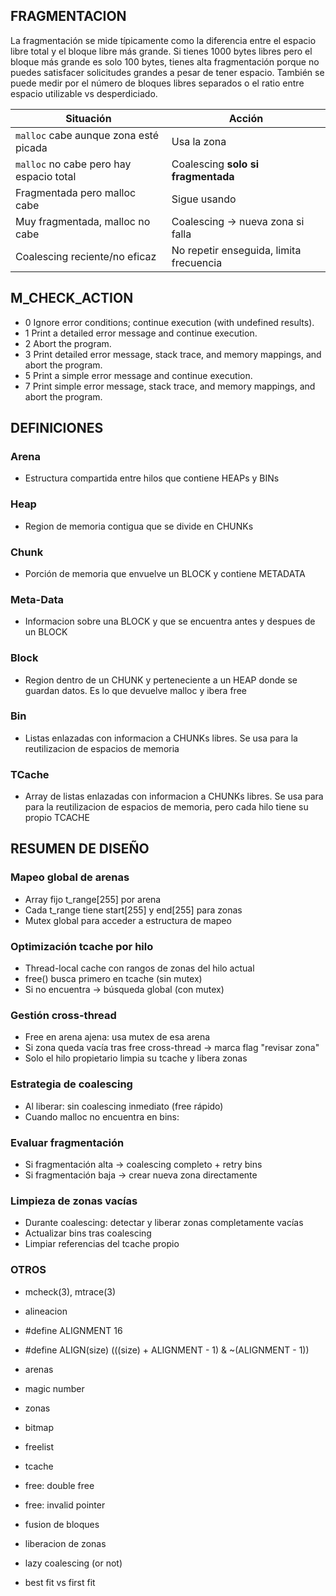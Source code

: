 ## FRAGMENTACION

La fragmentación se mide típicamente como la diferencia entre el espacio libre total y el bloque libre más grande. Si tienes 1000 bytes libres pero el bloque más grande es solo 100 bytes, tienes alta fragmentación porque no puedes satisfacer solicitudes grandes a pesar de tener espacio. También se puede medir por el número de bloques libres separados o el ratio entre espacio utilizable vs desperdiciado.

| Situación                               | Acción                                  |
| --------------------------------------- | --------------------------------------- |
| `malloc` cabe aunque zona esté picada   | Usa la zona                             |
| `malloc` no cabe pero hay espacio total | Coalescing **solo si fragmentada**      |
| Fragmentada pero malloc cabe            | Sigue usando                            |
| Muy fragmentada, malloc no cabe         | Coalescing → nueva zona si falla        |
| Coalescing reciente/no eficaz           | No repetir enseguida, limita frecuencia |


## M_CHECK_ACTION

- 0	Ignore error conditions; continue execution (with undefined results).
- 1	Print a detailed error message and continue execution.
- 2	Abort the program.
- 3	Print detailed error message, stack trace, and memory mappings, and abort the program.
- 5	Print a simple error message and continue execution.
- 7	Print simple error message, stack trace, and memory mappings, and abort the program.

## DEFINICIONES

### Arena

- Estructura compartida entre hilos que contiene HEAPs y BINs

### Heap
- Region de memoria contigua que se divide en CHUNKs

### Chunk

- Porción de memoria que envuelve un BLOCK y contiene METADATA

### Meta-Data

- Informacion sobre una BLOCK y que se encuentra antes y despues de un BLOCK

### Block

- Region dentro de un CHUNK y perteneciente a un HEAP donde se guardan datos. Es lo que devuelve malloc y ibera free

### Bin

- Listas enlazadas con informacion a CHUNKs libres. Se usa para la reutilizacion de espacios de memoria

### TCache

- Array de listas enlazadas con informacion a CHUNKs libres. Se usa para para la reutilizacion de espacios de memoria, pero cada hilo tiene su propio TCACHE

## RESUMEN DE DISEÑO

### Mapeo global de arenas

- Array fijo t_range[255] por arena
- Cada t_range tiene start[255] y end[255] para zonas
- Mutex global para acceder a estructura de mapeo

### Optimización tcache por hilo

- Thread-local cache con rangos de zonas del hilo actual
- free() busca primero en tcache (sin mutex)
- Si no encuentra → búsqueda global (con mutex)

### Gestión cross-thread

- Free en arena ajena: usa mutex de esa arena
- Si zona queda vacía tras free cross-thread → marca flag "revisar zona"
- Solo el hilo propietario limpia su tcache y libera zonas

### Estrategia de coalescing

- Al liberar: sin coalescing inmediato (free rápido)
- Cuando malloc no encuentra en bins:

### Evaluar fragmentación

- Si fragmentación alta → coalescing completo + retry bins
- Si fragmentación baja → crear nueva zona directamente

### Limpieza de zonas vacías

- Durante coalescing: detectar y liberar zonas completamente vacías
- Actualizar bins tras coalescing
- Limpiar referencias del tcache propio

### OTROS

- mcheck(3), mtrace(3)

- alineacion
- #define ALIGNMENT 16
- #define ALIGN(size) (((size) + ALIGNMENT - 1) & ~(ALIGNMENT - 1))
- arenas
- magic number
- zonas
- bitmap
- freelist
- tcache
- free: double free
- free: invalid pointer
- fusion de bloques
- liberacion de zonas
- lazy coalescing (or not)
- best fit vs first fit
